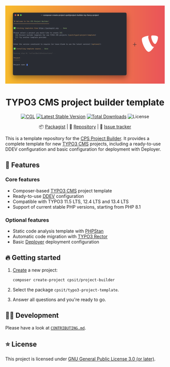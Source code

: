 <div align="center">

![Terminal window](docs/assets/header.svg)

# TYPO3 CMS project builder template

[![CGL](https://img.shields.io/github/actions/workflow/status/CPS-IT/typo3-project-template/cgl.yaml?label=cgl)](https://github.com/CPS-IT/typo3-project-template/actions/workflows/cgl.yaml)
[![Latest Stable Version](https://img.shields.io/packagist/v/cpsit/typo3-project-template?label=version)](https://packagist.org/packages/cpsit/typo3-project-template)
[![Total Downloads](https://img.shields.io/packagist/dt/cpsit/typo3-project-template?color=brightgreen)](https://packagist.org/packages/cpsit/typo3-project-template)
![License](https://img.shields.io/packagist/l/cpsit/typo3-project-template)

📦&nbsp;[Packagist](https://packagist.org/packages/cpsit/typo3-project-template) |
💾&nbsp;[Repository](https://github.com/CPS-IT/typo3-project-template) |
🐛&nbsp;[Issue tracker](https://github.com/CPS-IT/typo3-project-template/issues)

</div>

This is a template repository for the [CPS Project Builder](https://github.com/CPS-IT/project-builder).
It provides a complete template for new [TYPO3 CMS](https://typo3.org) projects, including a
ready-to-use DDEV configuration and basic configuration for deployment with Deployer.

## 🚀 Features

### Core features

* Composer-based [TYPO3 CMS](https://typo3.org) project template
* Ready-to-use [DDEV](https://ddev.readthedocs.io) configuration
* Compatible with TYPO3 11.5 LTS, 12.4 LTS and 13.4 LTS
* Support of current stable PHP versions, starting from PHP 8.1

### Optional features

* Static code analysis template with [PHPStan](https://phpstan.org/)
* Automatic code migration with [TYPO3 Rector](https://www.typo3-rector.com/)
* Basic [Deployer](https://deployer.org/) deployment configuration

## 🔥 Getting started

1. [Create](https://project-builder.cps-it.de/usage/composer.html) a new project:

   ```bash
   composer create-project cpsit/project-builder
   ```

2. Select the package `cpsit/typo3-project-template`.
3. Answer all questions and you're ready to go.

## 🧑‍💻 Development

Please have a look at [`CONTRIBUTING.md`](CONTRIBUTING.md).

## ⭐ License

This project is licensed under [GNU General Public License 3.0 (or later)](LICENSE.md).
